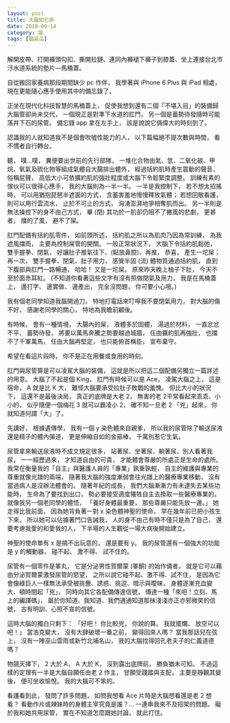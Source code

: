 ```yaml
---
layout: post
title: 大腦知它命
date: 2018-09-14
category: 謅
tags: [腦袋瓜]
---
```


解開皮帶、打開褲頭勾扣、撕開拉鏈、連同內褲褪下褲子到膝蓋、坐上連接台北市汙水道系統的墊片—馬桶蓋。

自從搬回家養病那段期間缺少 pc 作伴，
我學著與 iPhone 6 Plus 與 iPad 相處，
現在更能隨心應手使用其中的備忘錄了。

<!--more-->
正坐在現代化科技智慧的馬桶蓋上，
促使我想到還有二個「不堪入目」的裝備歸大腦管卻尚未交代，
一個現正是對準下水道的肛門，
另一個是蓄勢待發隨時可能落井下石的尿管。
備忘錄 app 拿在左手上，
該是說說它倆偉大的時刻到了。

認識我的人就知道我不是個會吹噓性能力的人，
以下篇幅絕不提次數與時間，
看不慣者自行轉台。

聽，
噗...噗，
糞便要出世前的先行部隊，
一堆化合物由氮、氫、二氧化碳、甲烷、氧氣及硫化物等組成氣體自大腸排出體外，
經過括約肌時產生震動的聲音，
俗稱屁聲，
高低大小可依擴約肌的強壯程度或大腦下令鬆緊度調整。
訓練有素的傢伙可以很得心應手，
我的大腦則為一半一半。
一半是我控制下，
若不想太招搖時，
可以用猶抱琵琶半遮面的方式，
含蓄害羞地慢慢釋放氣體；
若想回敬看護，
則可以用行雲流水，
止於不可止的方式，
洶湧澎湃地爭相奪肌而出。
另一半則是無法操控下的身不由己方式，
畢 (閉) 其功於一肌卻仍阻不了撇風的悲劇，
更甚者，
擋的了風，
避不了屎。

肛門配備有括約肌零件，
如前頭所述，
括約肌之所以為肌肉乃因為常訓練，
為我遮風擋雨，
主要為控制屎管的開關。
一般正常狀況下，
大腦下令括約肌鬆弛，
雙手握拳、閉氣，
好讓肚子推氣往下、(點放鼻腔)、再推，
恭喜，
產生一坨屎；
再一次，
雙手握拳、閉氣、肚子用力，
感覺半固 (流) 體物質通過括約肌，
直到下腹部與肛門一路暢通，
哈哈！
又是一坨屎。
原來昨天晚上柚子下肚，
今天不至於面赤耳紅。 (不知道你看著這些文字有沒有照做閉氣及用力，
我是在馬桶蓋上，
邊打字、 邊實做、 邊產出，
完全沒問題，
你可要小心哦。)

我有個老同學知道我腦開過刀，
特地打電話來叮嚀我不要閉氣用力，
對大腦的傷不好，
感謝老同學的關心，
特地為我瞻前顧後。

有時候，
會有一種情境，
大腸內的屎，
液體多於固體，
湯過於材料，
一直忿忿不平、 蓄勢待發，
將要以萬馬奔騰之勢要越過城牆，
任由擴約肌再強壯，
也擋不了千軍萬馬，
任由大腦再堅定，
也只能俯首稱臣，
宣布棄守。

希望在看這片段時，
你不是正在用餐或食用的時刻。

肛門與尿管算是可以凌駕大腦的裝備，
這就是所以把這二個配備另獨立一篇詳述的用意。
大腦了不起是個 King，
肛門有時候可以是 Ace，
凌駕大腦之上，
這是宿命，
A 就是比 K 大，
難怪大腦要承受拉肚子敗戰的羞愧。
但比大小的狀況下，
這還不是最後決局，
真正的底牌是大老 2，
無害的老 2平常看起來乖乖、小小的，
似乎隨便一個梅花 3 就可以霸凌小 2，
確不知一旦老 2 「兇」起來，
你就知道何謂「大」了。

先講好，
根據遺傳學，
我有一個 y 染色體來自親爹，
所以我的尿管除了輸送尿液還是精子的體內彈道，
更是伸縮自如的金箍棒，
千萬別惹它生氣。

尿管拿來輸送尿液時不成文規定很多，
站著尿、坐著尿、躺著尿、別人看著我尿，
一一經歷過來，
才知道自由的可貴，
才能體會尊嚴的所處正是生命的處所。
我常在衡量我的「自主」與醫護人員的「專業」孰重孰輕，
自主的維護與專業的尊重就像光譜的兩端，
隨著我大腦的強度漸弱會往光譜上的醫療專業移動，
沒有當過病人是沒辦法體會的。
隨著年紀的成長，
我們大腦漸漸力有未逮失去某些功能時，
生命為了要找到出口，
勢必要接受適度犧牲自主去換取一些醫療專業的。
就像我另一個老同學的體悟，
「養好身體最重要，
那些尊嚴只能先放一邊。」
她走得比我前面，
因為她背負著一對 x 染色體神聖的使命，
早在幾年前已把小孩生下來，
所以她可以佔據著門口告誡我，
人的身不由己有時不僅只是為了自己，
還要考慮我愛的和愛我的人，
下半場的人生觀從一場大病後開始建立。

神聖的使命單有 x 是搞不出玩意的，
還是要有 y。
我的尿管還有一個強大的功能是 y 的觸動器，
碰不起、 激不得、 試不住的。

尿管有一個零件是睪丸，
它是分泌男性賀爾蒙 (睪酮) 的始作俑者，
就是它可以藉由分泌賀爾蒙激發尿管的慾望，
之所以說它碰不起、激不得、試不住，
是因為它會像綠巨人一樣無法承受被挑釁、誘惑、挑逗、暗示與曖昧，
身體逐漸充血變大、頓時間起「兇」，
同時向其它各配備傳達信號，
傳達一種「來吧！立刻、馬上的編譯碼」，
屬於你知道、我知道、我們通通知道那抹淺淺亦正亦邪微笑的信號，
古有明訓、心照不宣的信號。

這時大腦的獨白只剩下：
「好吧！
你比較兇，
你說的算。
我就擺爛、 放空可以吧！」
當浩克變大，
沒有大肆破壞一番之前，
變得回來人嗎？
當我那話兒在弦上，
沒有一陣巫山雲雨或新竹北埔名山，
我的大腦找得回孔老夫子的仁義道德嗎？

物競天擇下，
2 大於 A，
A 大於 K，
沒到露出底牌前，
勝負猶未可知。
不過這樣的定理有一半是大腦自願任由老 2 作主，
甘願受踐踏與支配，
主要是靜觀其變後，
便可坐收愉悅。
我的大腦可不笨的。

看護看到此，
發問了許多問題，
如問我想看 Ace 片時是大腦想看還是老 2 想看？
看動作片或辣妹時的身體主宰究竟是誰？...
一連串我來不及招架的問題。
礙於我和她共用尿管，
實在不知道怎麼跟她討論，
就此打住。
